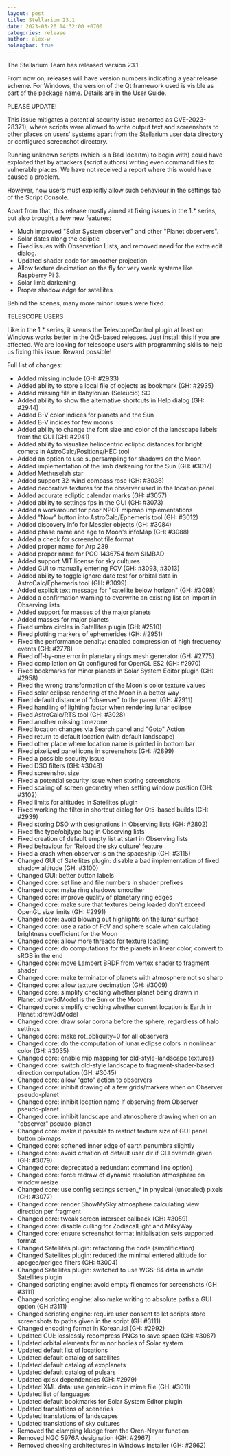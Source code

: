 ```yaml
---
layout: post
title: Stellarium 23.1
date: 2023-03-26 14:32:00 +0700
categories: release
author: alex-w
nolangbar: true
---
```

The Stellarium Team has released version 23.1.

From now on, releases will have version numbers indicating a
year.release scheme. For Windows, the version of the Qt framework used
is visible as part of the package name. Details are in the User Guide.

PLEASE UPDATE!

This issue mitigates a potential security issue (reported as
CVE-2023-28371), where scripts were allowed to write output text and
screenshots to other places on users' systems apart from the Stellarium
user data directory or configured screenshot directory.

Running unknown scripts (which is a Bad Idea(tm) to begin with) could
have exploited that by attackers (script authors) writing even command
files to vulnerable places. We have not received a report where this
would have caused a problem.

However, now users must explicitly allow such behaviour in the settings
tab of the Script Console.


Apart from that, this release mostly aimed at fixing issues in the 1.*
series, but also brought a few new features:

- Much improved "Solar System observer" and other "Planet observers".
- Solar dates along the ecliptic
- Fixed issues with Observation Lists, and removed need for the extra edit dialog.
- Updated shader code for smoother projection
- Allow texture decimation on the fly for very weak systems like Raspberry Pi 3.
- Solar limb darkening
- Proper shadow edge for satellites

Behind the scenes, many more minor issues were fixed.

TELESCOPE USERS

Like in the 1.* series, it seems the TelescopeControl plugin at least on
Windows works better in the Qt5-based releases. Just install this if you
are affected. We are looking for telescope users with programming skills
to help us fixing this issue. Reward possible!

Full list of changes:
- Added missing include (GH: #2933)
- Added ability to store a local file of objects as bookmark (GH: #2935)
- Added missing file in Babylonian (Seleucid) SC
- Added ability to show the alternative shortcuts in Help dialog (GH: #2944)
- Added B-V color indices for planets and the Sun
- Added B-V indices for few moons
- Added ability to change the font size and color of the landscape labels from the GUI (GH: #2941)
- Added ability to visualize heliocentric ecliptic distances for bright comets in AstroCalc/Positions/HEC tool
- Added an option to use supersampling for shadows on the Moon
- Added implementation of the limb darkening for the Sun (GH: #3017)
- Added Methuselah star
- Added support 32-wind compass rose (GH: #3036)
- Added decorative textures for the observer used in the location panel
- Added accurate ecliptic calendar marks (GH: #3057)
- Added ability to settings fps in the GUI (GH: #3073)
- Added a workaround for poor NPOT mipmap implementations
- Added "Now" button into AstroCalc/Ephemeris tool (GH: #3012)
- Added discovery info for Messier objects (GH: #3084)
- Added phase name and age to Moon's infoMap (GH: #3088)
- Added a check for screenshot file format
- Added proper name for Arp 239
- Added proper name for PGC 1436754 from SIMBAD
- Added support MIT license for sky cultures
- Added GUI to manually entering FOV (GH: #3093, #3013)
- Added ability to toggle ignore date test for orbital data in AstroCalc/Ephemeris tool (GH: #3099)
- Added explicit text message for "satellite below horizon" (GH: #3098)
- Added a confirmation warning to overwrite an existing list on import in Observing lists 
- Added support for masses of the major planets
- Added masses for major planets
- Fixed umbra circles in Satellites plugin (GH: #2510)
- Fixed plotting markers of ephemerides (GH: #2951)
- Fixed the performance penalty: enabled compression of high frequency events (GH: #2778)
- Fixed off-by-one error in planetary rings mesh generator (GH: #2775)
- Fixed compilation on Qt configured for OpenGL ES2 (GH: #2970)
- Fixed bookmarks for minor planets in Solar System Editor plugin (GH: #2958)
- Fixed the wrong transformation of the Moon's color texture values
- Fixed solar eclipse rendering of the Moon in a better way
- Fixed default distance of "observer" to the parent (GH: #2911)
- Fixed handling of lighting factor when rendering lunar eclipse
- Fixed AstroCalc/RTS tool (GH: #3028)
- Fixed another missing timezone
- Fixed location changes via Search panel and "Goto" Action
- Fixed return to default location (with default landscape)
- Fixed other place where location name is printed in bottom bar
- Fixed pixelized panel icons in screenshots (GH: #2899)
- Fixed a possible security issue
- Fixed DSO filters (GH: #3048)
- Fixed screenshot size
- Fixed a potential security issue when storing screenshots
- Fixed scaling of screen geometry when setting window position (GH: #3102)
- Fixed limits for altitudes in Satellites plugin
- Fixed working the filter in shortcut dialog for Qt5-based builds (GH: #2939)
- Fixed storing DSO with designations in Observing lists (GH: #2802)
- Fixed the type/objtype bug in Observing lists 
- Fixed creation of default empty list at start in Observing lists 
- Fixed behaviour for 'Reload the sky culture' feature
- Fixed a crash when observer is on the spaceship (GH: #3115)
- Changed GUI of Satellites plugin: disable a bad implementation of fixed shadow altitude (GH: #3100)
- Changed GUI: better button labels
- Changed core: set line and file numbers in shader prefixes
- Changed core: make ring shadows smoother
- Changed core: improve quality of planetary ring edges
- Changed core: make sure that textures being loaded don't exceed OpenGL size limits (GH: #2991)
- Changed core: avoid blowing out highlights on the lunar surface
- Changed core: use a ratio of FoV and sphere scale when calculating brightness coefficient for the Moon
- Changed core: allow more threads for texture loading
- Changed core: do computations for the planets in linear color, convert to sRGB in the end
- Changed core: move Lambert BRDF from vertex shader to fragment shader
- Changed core: make terminator of planets with atmosphere not so sharp
- Changed core: allow texture decimation (GH: #3009)
- Changed core: simplify checking whether planet being drawn in Planet::draw3dModel is the Sun or the Moon
- Changed core: simplify checking whether current location is Earth in Planet::draw3dModel
- Changed core: draw solar corona before the sphere, regardless of halo settings
- Changed core: make rot_obliquity=0 for all observers
- Changed core: do the computation of lunar eclipse colors in nonlinear color (GH: #3035)
- Changed core: enable mip mapping for old-style-landscape textures)
- Changed core: switch old-style landscape to fragment-shader-based direction computation (GH: #3045)
- Changed core: allow "goto" action to observers
- Changed core: inhibit drawing of a few grids/markers when on Observer pseudo-planet
- Changed core: inhibit location name if observing from Observer pseudo-planet
- Changed core: inhibit landscape and atmosphere drawing when on an "observer" pseudo-planet
- Changed core: make it possible to restrict texture size of GUI panel button pixmaps
- Changed core: softened inner edge of earth penumbra slightly
- Changed core: avoid creation of default user dir if CLI override given (GH: #3079)
- Changed core: deprecated a redundant command line option)
- Changed core: force redraw of dynamic resolution atmosphere on window resize
- Changed core: use config settings screen_* in physical (unscaled) pixels (GH: #3077)
- Changed core: render ShowMySky atmosphere calculating view direction per fragment
- Changed core: tweak screen intersect callback (GH: #3059)
- Changed core: disable culling for ZodiacalLight and MilkyWay
- Changed core: ensure screenshot format initialisation sets supported format
- Changed Satellites plugin: refactoring the code (simplification)
- Changed Satellites plugin: reduced the minimal entered altitude for apogee/perigee filters (GH: #3004)
- Changed Satellites plugin: switched to use WGS-84 data in whole Satellites plugin
- Changed scripting engine: avoid empty filenames for screenshots (GH #3111)
- Changed scripting engine: also make writing to absolute paths a GUI option (GH #3111)
- Changed scripting engine: require user consent to let scripts store screenshots to paths given in the script (GH #3111)
- Changed encoding format in Korean.isl (GH: #2992)
- Updated GUI: losslessly recompress PNGs to save space (GH: #3087)
- Updated orbital elements for minor bodies of Solar system
- Updated default list of locations
- Updated default catalog of satellites
- Updated default catalog of exoplanets
- Updated default catalog of pulsars
- Updated qxlsx dependencies (GH: #2979)
- Updated XML data: use generic-icon in mime file (GH: #3011)
- Updated list of languages
- Updated default bookmarks for Solar System Editor plugin
- Updated translations of sceneries
- Updated translations of landscapes
- Updated translations of sky cultures
- Removed the clamping kludge from the Oren-Nayar function
- Removed NGC 5976A designation (GH: #2967)
- Removed checking architectures in Windows installer (GH: #2962)
